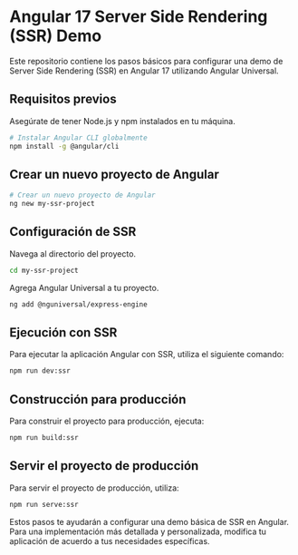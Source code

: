 
# Angular 17 Server Side Rendering (SSR) Demo

Este repositorio contiene los pasos básicos para configurar una demo de Server Side Rendering (SSR) en Angular 17 utilizando Angular Universal.

## Requisitos previos

Asegúrate de tener Node.js y npm instalados en tu máquina.

```bash
# Instalar Angular CLI globalmente
npm install -g @angular/cli
```

## Crear un nuevo proyecto de Angular

```bash
# Crear un nuevo proyecto de Angular
ng new my-ssr-project
```

## Configuración de SSR

Navega al directorio del proyecto.

```bash
cd my-ssr-project
```

Agrega Angular Universal a tu proyecto.

```bash
ng add @nguniversal/express-engine
```

## Ejecución con SSR

Para ejecutar la aplicación Angular con SSR, utiliza el siguiente comando:

```bash
npm run dev:ssr
```

## Construcción para producción

Para construir el proyecto para producción, ejecuta:

```bash
npm run build:ssr
```

## Servir el proyecto de producción

Para servir el proyecto de producción, utiliza:

```bash
npm run serve:ssr
```
Estos pasos te ayudarán a configurar una demo básica de SSR en Angular. Para una implementación más detallada y personalizada, modifica tu aplicación de acuerdo a tus necesidades específicas.
